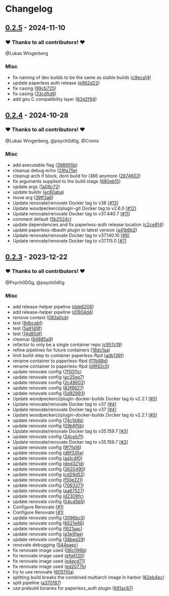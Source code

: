 # Changelog

## [0.2.5](https://github.com/CrystalNET-org/paperless-ftpd/releases/tag/0.2.5) - 2024-11-10

### ❤️ Thanks to all contributors! ❤️

@Lukas Wingerberg

### Misc

- fix naming of dev builds to be the same as stable builds ([c9eca14](https://github.com/CrystalNET-org/paperless-ftpd/commit/c9eca145628cdbf80d5361d2c3832d86abad8a48))
- update paperless auth release ([e962d22](https://github.com/CrystalNET-org/paperless-ftpd/commit/e962d22e525cb85d0bc2751cdda2b52ef2de42bf))
- fix casing ([99cb725](https://github.com/CrystalNET-org/paperless-ftpd/commit/99cb7252b2c5b5f9c36f64dae77d9313764e8d47))
- fix casing ([33cd5d6](https://github.com/CrystalNET-org/paperless-ftpd/commit/33cd5d60569704e702b4c142f6757b914c5c2dc1))
- add gnu C compatibility layer ([83d2f94](https://github.com/CrystalNET-org/paperless-ftpd/commit/83d2f94e6ef9147d562fe5522f22bfe1559f66fd))

## [0.2.4](https://github.com/CrystalNET-org/paperless-ftpd/releases/tag/0.2.4) - 2024-10-28

### ❤️ Thanks to all contributors! ❤️

@Lukas Wingerberg, @psych0d0g, @Cronix

### Misc

- add executable flag ([398955b](https://github.com/CrystalNET-org/paperless-ftpd/commit/398955b78b2725da4131f06e26cef809fcd83e72))
- cleanup debug echo ([29fa75e](https://github.com/CrystalNET-org/paperless-ftpd/commit/29fa75e9d9bcc494d4a78932c6c673140976cd5d))
- cleanup arch if block, dont build for i386 anymore ([2874602](https://github.com/CrystalNET-org/paperless-ftpd/commit/28746020f3f2b50a7d7f6df40609a2a6594e6b1d))
- fix arguments supplied to the build stage ([880eb15](https://github.com/CrystalNET-org/paperless-ftpd/commit/880eb15d36912e4c36dbccf32dcdaec03740d25c))
- update args ([1a06c72](https://github.com/CrystalNET-org/paperless-ftpd/commit/1a06c728e6a25e143f101a94b9699c422df96bf2))
- update buildx ([ac60aba](https://github.com/CrystalNET-org/paperless-ftpd/commit/ac60abade4d60a09f76c6ce09b4166d0896d35bc))
- move arg ([39ff3a6](https://github.com/CrystalNET-org/paperless-ftpd/commit/39ff3a6dea68b4e1754f8ed13e6ea6e318aabe53))
- Update renovate/renovate Docker tag to v38 [[#13](https://github.com/CrystalNET-org/paperless-ftpd/pull/13)]
- Update woodpeckerci/plugin-git Docker tag to v2.6.0 [[#12](https://github.com/CrystalNET-org/paperless-ftpd/pull/12)]
- Update renovate/renovate Docker tag to v37.440.7 [[#11](https://github.com/CrystalNET-org/paperless-ftpd/pull/11)]
- comment default ([5b2524c](https://github.com/CrystalNET-org/paperless-ftpd/commit/5b2524c2e4b96bd88c126478d3037e0553bcce0e))
- update dependencies and fix paperless-auth release location ([c2ce914](https://github.com/CrystalNET-org/paperless-ftpd/commit/c2ce9146c01b9d468e34c03cdd2d346592456f2e))
- update paperless-dbauth plugin to latest version ([a41b6b2](https://github.com/CrystalNET-org/paperless-ftpd/commit/a41b6b2569b91256430b15667946b476e2ba9532))
- Update renovate/renovate Docker tag to v37.140.10 [[#8](https://github.com/CrystalNET-org/paperless-ftpd/pull/8)]
- Update renovate/renovate Docker tag to v37.115.0 [[#7](https://github.com/CrystalNET-org/paperless-ftpd/pull/7)]

## [0.2.3](https://github.com/CrystalNET-org/paperless-ftpd/releases/tag/0.2.3) - 2023-12-22

### ❤️ Thanks to all contributors! ❤️

@Psych0D0g, @psych0d0g

### Misc

- add release-helper pipeline ([dde6206](https://github.com/CrystalNET-org/paperless-ftpd/commit/dde62066f6f060ac0978622dbdb5f35a34e9b1e7))
- add release-helper pipeline ([d1804d4](https://github.com/CrystalNET-org/paperless-ftpd/commit/d1804d48737a05cd0989bd52555fe1a50304ec74))
- remove context ([083a0cb](https://github.com/CrystalNET-org/paperless-ftpd/commit/083a0cb221c74663041f5727ea67b81a6369233c))
- test ([8dbcabf](https://github.com/CrystalNET-org/paperless-ftpd/commit/8dbcabf478f3203a86553dc5667aa4a67fe49b6e))
- test ([5a9149f](https://github.com/CrystalNET-org/paperless-ftpd/commit/5a9149f6e49f90dc14e9305ff49899a1694225c2))
- test ([14d85df](https://github.com/CrystalNET-org/paperless-ftpd/commit/14d85df89cf21bde54fa223e0b047a1ed7667d93))
- cleanup ([84885a9](https://github.com/CrystalNET-org/paperless-ftpd/commit/84885a9d6a8f961ad2b90366ec55e9ad720440b3))
- refactor to only be a single container repo ([c957c19](https://github.com/CrystalNET-org/paperless-ftpd/commit/c957c19701e41c2b873afd5fe5fe210f05ec8379))
- refine pipelines for future containers ([18dc1aa](https://github.com/CrystalNET-org/paperless-ftpd/commit/18dc1aae870e296980a56ef06500412eef171035))
- limit build-step to container paperless-ftpd ([adb136f](https://github.com/CrystalNET-org/paperless-ftpd/commit/adb136ffb3b60147c1b1ef11b4e31dcdaae68348))
- rename container to paperless-ftpd ([f11b88d](https://github.com/CrystalNET-org/paperless-ftpd/commit/f11b88df3d66ded9ab13d90651849cf4182efd27))
- rename container to paperless-ftpd ([d9f42c5](https://github.com/CrystalNET-org/paperless-ftpd/commit/d9f42c5d07d6c1ef9a31f8966d3d2ad4b4c26777))
- update renovate config ([7f5011c](https://github.com/CrystalNET-org/paperless-ftpd/commit/7f5011c82ab5edd60ab79239158ab172a6b779c3))
- update renovate config ([ac25ee7](https://github.com/CrystalNET-org/paperless-ftpd/commit/ac25ee7dc55f63f0720388bf81e645cd8a449f67))
- update renovate config ([2c48602](https://github.com/CrystalNET-org/paperless-ftpd/commit/2c48602e4bd9e7ce95e9b11c52176fa0bdfd44e3))
- update renovate config ([82f6627](https://github.com/CrystalNET-org/paperless-ftpd/commit/82f66274bc08ab794f9f6041e92ec1231030465a))
- update renovate config ([5d82993](https://github.com/CrystalNET-org/paperless-ftpd/commit/5d82993923044f40138f23d46b1a745fc5be281e))
- Update woodpeckerci/plugin-docker-buildx Docker tag to v2.2.1 [[#5](https://github.com/CrystalNET-org/paperless-ftpd/pull/5)]
- Update renovate/renovate Docker tag to v37 [[#4](https://github.com/CrystalNET-org/paperless-ftpd/pull/4)]
- Update renovate/renovate Docker tag to v37 [[#4](https://github.com/CrystalNET-org/paperless-ftpd/pull/4)]
- Update woodpeckerci/plugin-docker-buildx Docker tag to v2.2.1 [[#5](https://github.com/CrystalNET-org/paperless-ftpd/pull/5)]
- update renovate config ([74c1d4b](https://github.com/CrystalNET-org/paperless-ftpd/commit/74c1d4b222a77cb4c92c96e427420702b23b578d))
- update renovate config ([09b6f5b](https://github.com/CrystalNET-org/paperless-ftpd/commit/09b6f5b186a91374bf5a049a60198c80c193d0bd))
- Update renovate/renovate Docker tag to v35.159.7 [[#3](https://github.com/CrystalNET-org/paperless-ftpd/pull/3)]
- update renovate config ([34ceb7f](https://github.com/CrystalNET-org/paperless-ftpd/commit/34ceb7f49d7438f033734fdf9e0e298ae8805ecd))
- Update renovate/renovate Docker tag to v35.159.7 [[#3](https://github.com/CrystalNET-org/paperless-ftpd/pull/3)]
- update renovate config ([9f7fa16](https://github.com/CrystalNET-org/paperless-ftpd/commit/9f7fa1640ddd62632a1d6b3b23e8fc3e34edb69c))
- update renovate config ([d9f335e](https://github.com/CrystalNET-org/paperless-ftpd/commit/d9f335e8a752af1e6beb664338547f26fe3e4e6b))
- update renovate config ([aa1c4f0](https://github.com/CrystalNET-org/paperless-ftpd/commit/aa1c4f0bdb281fb04922f005445cd66181be08f4))
- update renovate config ([ded321d](https://github.com/CrystalNET-org/paperless-ftpd/commit/ded321d236da1ba61d28352986456b027719c288))
- update renovate config ([2620490](https://github.com/CrystalNET-org/paperless-ftpd/commit/26204906052bf144602aeab57fbe1dcc70b3e94c))
- update renovate config ([cd29d52](https://github.com/CrystalNET-org/paperless-ftpd/commit/cd29d52501f7be35d72f483a9343902edc1feab0))
- update renovate config ([f50e221](https://github.com/CrystalNET-org/paperless-ftpd/commit/f50e2219a5d43aa66b37c372b72a21cd77897b3c))
- update renovate config ([7063371](https://github.com/CrystalNET-org/paperless-ftpd/commit/706337152e14eec792e8e8bbbfe9e3696e7990ef))
- update renovate config ([aa67527](https://github.com/CrystalNET-org/paperless-ftpd/commit/aa675274a979698684b8054aefeaf69073ac0456))
- update renovate config ([d2309fc](https://github.com/CrystalNET-org/paperless-ftpd/commit/d2309fcc20c919a8930afbaa740fb8a21e89dcb7))
- update renovate config ([04cd5b5](https://github.com/CrystalNET-org/paperless-ftpd/commit/04cd5b5dc9895fefbd23ead63f8fcc9c06a5cd66))
- Configure Renovate [[#1](https://github.com/CrystalNET-org/paperless-ftpd/pull/1)]
- Configure Renovate [[#1](https://github.com/CrystalNET-org/paperless-ftpd/pull/1)]
- update renovate config ([3096bc5](https://github.com/CrystalNET-org/paperless-ftpd/commit/3096bc55ddf01133160aadde4f3209e3d590628d))
- update renovate config ([6621e96](https://github.com/CrystalNET-org/paperless-ftpd/commit/6621e961d6a1d1ef49eab322134948f6025837b2))
- update renovate config ([f621aac](https://github.com/CrystalNET-org/paperless-ftpd/commit/f621aacf6bb8fa83b6f00d066c8c1d16d77cf2fb))
- update renovate config ([a3e9fae](https://github.com/CrystalNET-org/paperless-ftpd/commit/a3e9faed33fa79a8298fda798dd50845bdec378c))
- update renovate config ([38bed29](https://github.com/CrystalNET-org/paperless-ftpd/commit/38bed29900423717457fe4515e2241a92da0071f))
- renovate debugging ([544eaec](https://github.com/CrystalNET-org/paperless-ftpd/commit/544eaecf4f4edefe3bbd1bc7c0a4572f3d2edd98))
- fix renovate image used ([06c096b](https://github.com/CrystalNET-org/paperless-ftpd/commit/06c096b0edd27dcc407ff9d2cd61fe4096f51638))
- fix renovate image used ([efd4120](https://github.com/CrystalNET-org/paperless-ftpd/commit/efd4120d1c6a8014deabf2ece0de029b9738fafd))
- fix renovate image used ([e4ecd71](https://github.com/CrystalNET-org/paperless-ftpd/commit/e4ecd71844a6bde45dccd4c6130dee34db6f40ae))
- fix renovate image used ([ed2077b](https://github.com/CrystalNET-org/paperless-ftpd/commit/ed2077b3c32397664fd486f526d409da3033245d))
- try to use renovate ([605110a](https://github.com/CrystalNET-org/paperless-ftpd/commit/605110a27b652945de14082314da1a5662f28f2f))
- splitting build breaks the combined multiarch image in harbor ([62eb4ec](https://github.com/CrystalNET-org/paperless-ftpd/commit/62eb4ec13ec6f87abf57734207657d0fee2d5019))
- split pipeline ([a370187](https://github.com/CrystalNET-org/paperless-ftpd/commit/a370187251e779f8d4a49d7bd84de2d2c0e156bb))
- use prebuild binaries for paperless_auth plugin ([691ac67](https://github.com/CrystalNET-org/paperless-ftpd/commit/691ac6746d729674e8c8a3de673a5e94029822fb))

